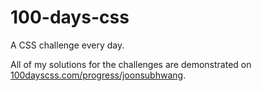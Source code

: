 # 100-days-css
A CSS challenge every day.

All of my solutions for the challenges are demonstrated on [100dayscss.com/progress/joonsubhwang](https://100dayscss.com/progress/joonsubhwang).
